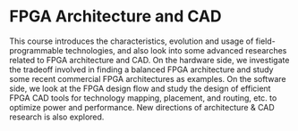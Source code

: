 # FPGA Architecture and CAD

This course introduces the characteristics, evolution and usage of field-programmable technologies, and also look into some advanced researches related to FPGA architecture and CAD. 
On the hardware side, we investigate the tradeoff involved in finding a balanced FPGA architecture and study some recent commercial FPGA architectures as examples. 
On the software side, we look at the FPGA design flow and study the design of efficient FPGA CAD tools for technology mapping, placement, and routing, etc. to optimize power and performance.
New directions of architecture & CAD research is also explored.
